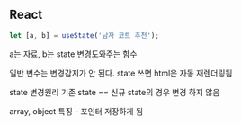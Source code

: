 ## React

```javascript
let [a, b] = useState('남자 코트 추천');
```
a는 자료, b는 state 변경도와주는 함수

일반 변수는 변경감지가 안 된다.
state 쓰면 html은 자동 재렌더링됨


state 변경원리
기존 state == 신규 state의 경우 변경 하지 않음

array, object 특징 - 포인터 저장하게 됨

